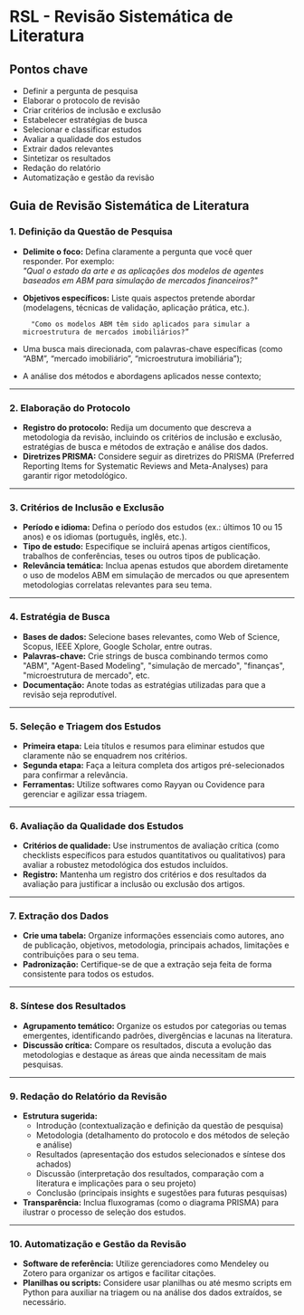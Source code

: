 # RSL - Revisão Sistemática de Literatura

## Pontos chave

- Definir a pergunta de pesquisa
- Elaborar o protocolo de revisão
- Criar critérios de inclusão e exclusão
- Estabelecer estratégias de busca
- Selecionar e classificar estudos
- Avaliar a qualidade dos estudos
- Extrair dados relevantes
- Sintetizar os resultados
- Redação do relatório
- Automatização e gestão da revisão

## Guia de Revisão Sistemática de Literatura

### 1. Definição da Questão de Pesquisa

- **Delimite o foco:** Defina claramente a pergunta que você quer responder. Por exemplo:  
  *"Qual o estado da arte e as aplicações dos modelos de agentes baseados em ABM para simulação de mercados financeiros?"*  
- **Objetivos específicos:** Liste quais aspectos pretende abordar (modelagens, técnicas de validação, aplicação prática, etc.).

        "Como os modelos ABM têm sido aplicados para simular a microestrutura de mercados imobiliários?”

- Uma busca mais direcionada, com palavras-chave específicas (como “ABM”, “mercado imobiliário”, “microestrutura imobiliária”);
- A análise dos métodos e abordagens aplicados nesse contexto;

---

### 2. Elaboração do Protocolo

- **Registro do protocolo:** Redija um documento que descreva a metodologia da revisão, incluindo os critérios de inclusão e exclusão, estratégias de busca e métodos de extração e análise dos dados.
- **Diretrizes PRISMA:** Considere seguir as diretrizes do PRISMA (Preferred Reporting Items for Systematic Reviews and Meta-Analyses) para garantir rigor metodológico.

---

### 3. Critérios de Inclusão e Exclusão

- **Período e idioma:** Defina o período dos estudos (ex.: últimos 10 ou 15 anos) e os idiomas (português, inglês, etc.).
- **Tipo de estudo:** Especifique se incluirá apenas artigos científicos, trabalhos de conferências, teses ou outros tipos de publicação.
- **Relevância temática:** Inclua apenas estudos que abordem diretamente o uso de modelos ABM em simulação de mercados ou que apresentem metodologias correlatas relevantes para seu tema.

---

### 4. Estratégia de Busca

- **Bases de dados:** Selecione bases relevantes, como Web of Science, Scopus, IEEE Xplore, Google Scholar, entre outras.
- **Palavras-chave:** Crie strings de busca combinando termos como "ABM", "Agent-Based Modeling", "simulação de mercado", "finanças", "microestrutura de mercado", etc.
- **Documentação:** Anote todas as estratégias utilizadas para que a revisão seja reprodutível.

---

### 5. Seleção e Triagem dos Estudos

- **Primeira etapa:** Leia títulos e resumos para eliminar estudos que claramente não se enquadrem nos critérios.
- **Segunda etapa:** Faça a leitura completa dos artigos pré-selecionados para confirmar a relevância.
- **Ferramentas:** Utilize softwares como Rayyan ou Covidence para gerenciar e agilizar essa triagem.

---

### 6. Avaliação da Qualidade dos Estudos

- **Critérios de qualidade:** Use instrumentos de avaliação crítica (como checklists específicos para estudos quantitativos ou qualitativos) para avaliar a robustez metodológica dos estudos incluídos.
- **Registro:** Mantenha um registro dos critérios e dos resultados da avaliação para justificar a inclusão ou exclusão dos artigos.

---

### 7. Extração dos Dados

- **Crie uma tabela:** Organize informações essenciais como autores, ano de publicação, objetivos, metodologia, principais achados, limitações e contribuições para o seu tema.
- **Padronização:** Certifique-se de que a extração seja feita de forma consistente para todos os estudos.

---

### 8. Síntese dos Resultados

- **Agrupamento temático:** Organize os estudos por categorias ou temas emergentes, identificando padrões, divergências e lacunas na literatura.
- **Discussão crítica:** Compare os resultados, discuta a evolução das metodologias e destaque as áreas que ainda necessitam de mais pesquisas.

---

### 9. Redação do Relatório da Revisão

- **Estrutura sugerida:**  
  - Introdução (contextualização e definição da questão de pesquisa)  
  - Metodologia (detalhamento do protocolo e dos métodos de seleção e análise)  
  - Resultados (apresentação dos estudos selecionados e síntese dos achados)  
  - Discussão (interpretação dos resultados, comparação com a literatura e implicações para o seu projeto)  
  - Conclusão (principais insights e sugestões para futuras pesquisas)
- **Transparência:** Inclua fluxogramas (como o diagrama PRISMA) para ilustrar o processo de seleção dos estudos.

---

### 10. Automatização e Gestão da Revisão

- **Software de referência:** Utilize gerenciadores como Mendeley ou Zotero para organizar os artigos e facilitar citações.
- **Planilhas ou scripts:** Considere usar planilhas ou até mesmo scripts em Python para auxiliar na triagem ou na análise dos dados extraídos, se necessário.
